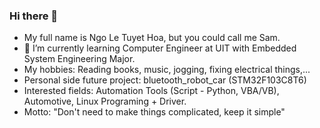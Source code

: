 ### Hi there 👋

- My full name is Ngo Le Tuyet Hoa, but you could call me Sam.
- 🌱 I’m currently learning Computer Engineer at UIT with Embedded System Engineering Major.
- My hobbies: Reading books, music, jogging, fixing electrical things,...
- Personal side future project: bluetooth_robot_car (STM32F103C8T6)
- Interested fields: Automation Tools (Script - Python, VBA/VB), Automotive, Linux Programing + Driver.
- Motto: "Don't need to make things complicated, keep it simple"
